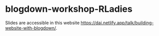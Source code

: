 # blogdown-workshop-RLadies
Slides are accessible in this website
<https://dai.netlify.app/talk/building-website-with-blogdown/>.
